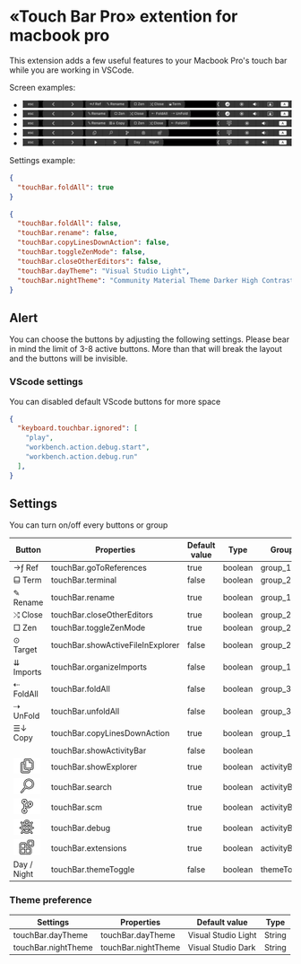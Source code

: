 # «Touch Bar Pro» extention for macbook pro

This extension adds a few useful features to your Macbook Pro's touch bar while you are working in VSCode.

Screen examples:
- ![Touchbar Example](images/touch_1.png)
- ![Touchbar Example 2](images/touch_2.png)
- ![Touchbar Example 3](images/touch_3.png)
- ![Touchbar Example 4](images/touch_4.png)
- ![Touchbar Example 5](images/touch_5.png)

Settings example:
```json
{
  "touchBar.foldAll": true
}
```

```json
{
  "touchBar.foldAll": false,
  "touchBar.rename": false,
  "touchBar.copyLinesDownAction": false,
  "touchBar.toggleZenMode": false,
  "touchBar.closeOtherEditors": false,
  "touchBar.dayTheme": "Visual Studio Light",
  "touchBar.nightTheme": "Community Material Theme Darker High Contrast"
}
```

## Alert

You can choose the buttons by adjusting the following settings.
Please bear in mind the limit of 3-8 active buttons.
More than that will break the layout and the buttons will be invisible.

### VScode settings

You can disabled default VScode buttons for more space
```json
{
  "keyboard.touchbar.ignored": [
    "play",
    "workbench.action.debug.start",
    "workbench.action.debug.run"
  ],
}
```

## Settings

You can turn on/off every buttons or group

| Button                                  | Properties                        | Default value | Type    | Groupe      |
| --------------------------------------- | --------------------------------- | ------------- | ------- | ----------- |
| →ƒ Ref                                  | touchBar.goToReferences           | true          | boolean | group_1     |
| ⬓ Term                                  | touchBar.terminal                 | false         | boolean | group_2     |
| ✎ Rename                                | touchBar.rename                   | true          | boolean | group_1     |
| ⤭ Close                                 | touchBar.closeOtherEditors        | true          | boolean | group_2     |
| □ Zen                                   | touchBar.toggleZenMode            | true          | boolean | group_2     |
| ⊙ Target                                | touchBar.showActiveFileInExplorer | false         | boolean | group_2     |
| ⇊ Imports                               | touchBar.organizeImports          | false         | boolean | group_1     |
| ⇠ FoldAll                               | touchBar.foldAll                  | false         | boolean | group_3     |
| ⇢ UnFold                                | touchBar.unfoldAll                | false         | boolean | group_3     |
| ☰↓ Copy                                 | touchBar.copyLinesDownAction      | true          | boolean | group_1     |
|                                         | touchBar.showActivityBar          | false         | boolean |             |
| ![](images/files-activity-bar.png)      | touchBar.showExplorer             | true          | boolean | activityBar |
| ![](images/search-activity-bar.png)     | touchBar.search                   | true          | boolean | activityBar |
| ![](images/scm-activity-bar.png)        | touchBar.scm                      | true          | boolean | activityBar |
| ![](images/debug-activity-bar.png)      | touchBar.debug                    | true          | boolean | activityBar |
| ![](images/extensions-activity-bar.png) | touchBar.extensions               | true          | boolean | activityBar |
| Day / Night                             | touchBar.themeToggle              | false         | boolean | themeToggle |

### Theme preference

| Settings            | Properties          | Default value       | Type   |
| ------------------- | ------------------- | ------------------- | ------ |
| touchBar.dayTheme   | touchBar.dayTheme   | Visual Studio Light | String |
| touchBar.nightTheme | touchBar.nightTheme | Visual Studio Dark  | String |
